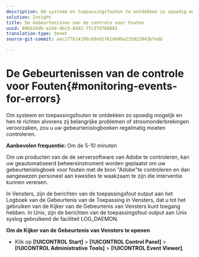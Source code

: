 ```yaml
---
description: Om systeem en toepassingsfouten te ontdekken zo spoedig mogelijk en hen te richten alvorens zij belangrijke problemen of stroomonderbrekingen veroorzaken, zou u uw gebeurtenislogboeken regelmatig moeten controleren.
solution: Insight
title: De Gebeurtenissen van de controle voor Fouten
uuid: 09bb34db-e24d-4bc5-84d2-7fc37df60681
translation-type: tm+mt
source-git-commit: aec1f7b14198cdde91f61d490a235022943bfedb

---
```



# De Gebeurtenissen van de controle voor Fouten{#monitoring-events-for-errors}

Om systeem en toepassingsfouten te ontdekken zo spoedig mogelijk en hen te richten alvorens zij belangrijke problemen of stroomonderbrekingen veroorzaken, zou u uw gebeurtenislogboeken regelmatig moeten controleren.

**Aanbevolen frequentie:** Om de 5-10 minuten

Om uw producten van de de serversoftware van Adobe te controleren, kan uw geautomatiseerd beheersinstrument worden geplaatst om uw gebeurtenislogboek voor fouten met de bron &quot;Adobe&quot;te controleren en dan aangewezen personeel aan kwesties te waakzaam te zijn die interventie kunnen vereisen.

In Vensters, zijn de berichten van de toepassingsfout output aan het Logboek van de Gebeurtenis van de Toepassing in Vensters, dat u tot het gebruiken van de Kijker van de Gebeurtenis van Vensters kunt toegang hebben. In Unix, zijn de berichten van de toepassingsfout output aan Unix syslog gebruikend de faciliteit LOG_DAEMON.

**Om de Kijker van de Gebeurtenis van Vensters te openen**

* Klik op **[!UICONTROL Start]** > **[!UICONTROL Control Panel]** > **[!UICONTROL Administrative Tools]** > **[!UICONTROL Event Viewer]**.

